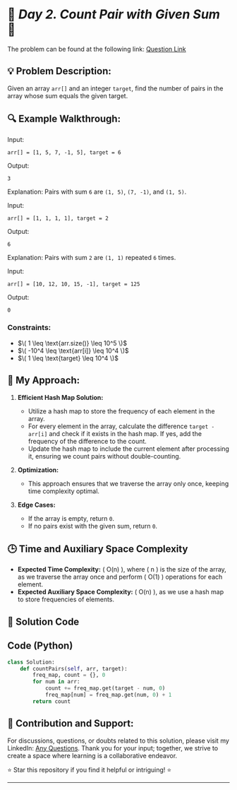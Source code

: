 

# 🚀 _Day 2. Count Pair with Given Sum_ 🧠

The problem can be found at the following link: [Question Link](https://www.geeksforgeeks.org/batch/gfg-160-problems/track/hashing-gfg-160/problem/count-pairs-with-given-sum--150253)

## 💡 **Problem Description:**

Given an array `arr[]` and an integer `target`, find the number of pairs in the array whose sum equals the given target.

## 🔍 **Example Walkthrough:**

Input:

```
arr[] = [1, 5, 7, -1, 5], target = 6
```

Output:

```
3
```

Explanation: Pairs with sum `6` are `(1, 5)`, `(7, -1)`, and `(1, 5)`.

Input:

```
arr[] = [1, 1, 1, 1], target = 2
```

Output:

```
6
```

Explanation: Pairs with sum `2` are `(1, 1)` repeated `6` times.

Input:

```
arr[] = [10, 12, 10, 15, -1], target = 125
```

Output:

```
0
```

### Constraints:

- $\( 1 \leq \text{arr.size()} \leq 10^5 \)$
- $\( -10^4 \leq \text{arr[i]} \leq 10^4 \)$
- $\( 1 \leq \text{target} \leq 10^4 \)$

## 🎯 **My Approach:**

1. **Efficient Hash Map Solution:**

   - Utilize a hash map to store the frequency of each element in the array.
   - For every element in the array, calculate the difference `target - arr[i]` and check if it exists in the hash map. If yes, add the frequency of the difference to the count.
   - Update the hash map to include the current element after processing it, ensuring we count pairs without double-counting.

2. **Optimization:**

   - This approach ensures that we traverse the array only once, keeping time complexity optimal.

3. **Edge Cases:**
   - If the array is empty, return `0`.
   - If no pairs exist with the given sum, return `0`.

## 🕒 **Time and Auxiliary Space Complexity**

- **Expected Time Complexity:** \( O(n) \), where \( n \) is the size of the array, as we traverse the array once and perform \( O(1) \) operations for each element.
- **Expected Auxiliary Space Complexity:** \( O(n) \), as we use a hash map to store frequencies of elements.

## 📝 **Solution Code**

## Code (Python)

```python
class Solution:
    def countPairs(self, arr, target):
        freq_map, count = {}, 0
        for num in arr:
            count += freq_map.get(target - num, 0)
            freq_map[num] = freq_map.get(num, 0) + 1
        return count
```

## 🎯 **Contribution and Support:**

For discussions, questions, or doubts related to this solution, please visit my LinkedIn: [Any Questions](https://www.linkedin.com/in/abhay-valand-4aa92723a/). Thank you for your input; together, we strive to create a space where learning is a collaborative endeavor.

⭐ Star this repository if you find it helpful or intriguing! ⭐

---


